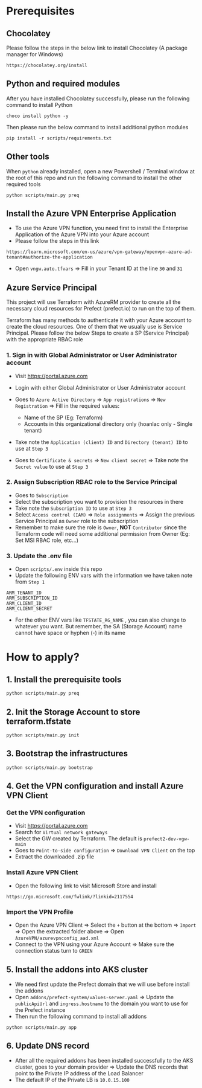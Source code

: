 # Prerequisites
## Chocolatey
Please follow the steps in the below link to install Chocolatey (A package manager for Windows)
```
https://chocolatey.org/install
```
## Python and required modules
After you have installed Chocolatey successfully, please run the following command to install Python
```
choco install python -y
```
Then please run the below command to install additional python modules
```
pip install -r scripts/requirements.txt
```
## Other tools
When `python` already installed, open a new Powershell / Terminal window at the root of this repo and run the following command to install the other required tools
```
python scripts/main.py preq
```
## Install the Azure VPN Enterprise Application
- To use the Azure VPN function, you need first to install the Enterprise Application of the Azure VPN into your Azure account
- Please follow the steps in this link
```
https://learn.microsoft.com/en-us/azure/vpn-gateway/openvpn-azure-ad-tenant#authorize-the-application
```
- Open `vngw.auto.tfvars` => Fill in your Tenant ID at the line `30` and `31`

## Azure Service Principal
This project will use Terraform with AzureRM provider to create all the necessary cloud resources for Prefect (prefect.io) to run on the top of them.

Terraform has many methods to authenticate it with your Azure account to create the cloud resources. One of them that we usually use is Service Principal. Please follow the below Steps to create a SP (Service Principal) with the appropriate RBAC role

### 1. Sign in with Global Administrator or User Administrator account
- Visit https://portal.azure.com
- Login with either Global Administrator or User Administrator account
- Goes to `Azure Active Directory` => `App registrations` => `New Registration` => Fill in the required values:

  - Name of the SP (Eg: Terraform)
  - Accounts in this organizational directory only (hoanlac only - Single tenant)
- Take note the `Application (client) ID` and `Directory (tenant) ID` to use at `Step 3`
- Goes to `Certificate & secrets` => `New client secret` => Take note the `Secret value` to use at `Step 3`

### 2. Assign Subscription RBAC role to the Service Principal
- Goes to `Subscription`
- Select the subscription you want to provision the resources in there
- Take note the `Subscription ID` to use at `Step 3`
- Select `Access control (IAM)` => `Role assignments` => Assign the previous Service Principal as `Owner` role to the subscription
- Remember to make sure the role is `Owner`, **NOT** `Contributor` since the Terraform code will need some additional permission from Owner (Eg: Set MSI RBAC role, etc...)

### 3. Update the .env file
- Open `scripts/.env` inside this repo
- Update the following ENV vars with the information we have taken note from `Step 1`
```
ARM_TENANT_ID
ARM_SUBSCRIPTION_ID
ARM_CLIENT_ID
ARM_CLIENT_SECRET
```
- For the other ENV vars like `TFSTATE_RG_NAME` , you can also change to whatever you want. But remember, the SA (Storage Account) name cannot have space or hyphen (-) in its name

# How to apply?
## 1. Install the prerequisite tools
```
python scripts/main.py preq
```
## 2. Init the Storage Account to store terraform.tfstate
```
python scripts/main.py init
```
## 3. Bootstrap the infrastructures
```
python scripts/main.py bootstrap
```
## 4. Get the VPN configuration and install Azure VPN Client
### Get the VPN configuration
- Visit https://portal.azure.com
- Search for `Virtual network gateways`
- Select the GW created by Terraform. The default is `prefect2-dev-vgw-main`
- Goes to `Point-to-side configuration` => `Download VPN Client` on the top
- Extract the downloaded .zip file

### Install Azure VPN Client
- Open the following link to visit Microsoft Store and install
```
https://go.microsoft.com/fwlink/?linkid=2117554
```

### Import the VPN Profile
- Open the Azure VPN Client => Select the `+` button at the bottom => `Import` => Open the extracted folder above => Open `AzureVPN/azurevpnconfig_aad.xml`
- Connect to the VPN using your Azure Account => Make sure the connection status turn to `GREEN`

## 5. Install the addons into AKS cluster
- We need first update the Prefect domain that we will use before install the addons
- Open `addons/prefect-system/values-server.yaml` => Update the `publicApiUrl` and `ingress.hostname` to the domain you want to use for the Prefect instance
- Then run the following command to install all addons
```
python scripts/main.py app
```

## 6. Update DNS record
- After all the required addons has been installed successfully to the AKS cluster, goes to your domain provider => Update the DNS records that point to the Private IP address of the Load Balancer
- The default IP of the Private LB is `10.0.15.100`